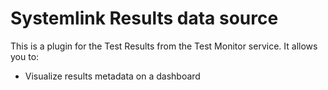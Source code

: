 # Systemlink Results data source

This is a plugin for the Test Results from the Test Monitor service. It allows you to:

- Visualize results metadata on a dashboard
